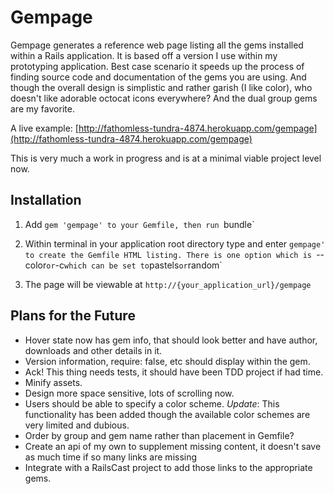 # Gempage

Gempage generates a reference web page listing all the gems installed within a Rails application. It is based
off a version I use within my prototyping application.  Best case scenario it speeds up the process of finding
source code and documentation of the gems you are using. And though the overall design is simplistic and rather
garish (I like color), who doesn't like adorable octocat icons everywhere?  And the dual group gems are my favorite.

A live example: [http://fathomless-tundra-4874.herokuapp.com/gempage](http://fathomless-tundra-4874.herokuapp.com/gempage)

This is very much a work in progress and is at a minimal viable project level now.

## Installation

1. Add `gem 'gempage' to your Gemfile, then run `bundle`

2. Within terminal in your application root directory type and enter `gempage' to create the Gemfile HTML listing.
There is one option which is `--color` or `-c` which can be set to `pastels` or `random`

3. The page will be viewable at `http://{your_application_url}/gempage`

## Plans for the Future

* Hover state now has gem info, that should look better and have author, downloads and other details in it.
* Version information, require: false, etc should display within the gem.
* Ack! This thing needs tests, it should have been TDD project if had time.
* Minify assets.
* Design more space sensitive, lots of scrolling now.
* Users should be able to specify a color scheme. *Update*: This functionality has been added though the available color schemes are very limited and dubious.
* Order by group and gem name rather than placement in Gemfile?
* Create an api of my own to supplement missing content, it doesn't save as much time if so many links are missing
* Integrate with a RailsCast project to add those links to the appropriate gems.
